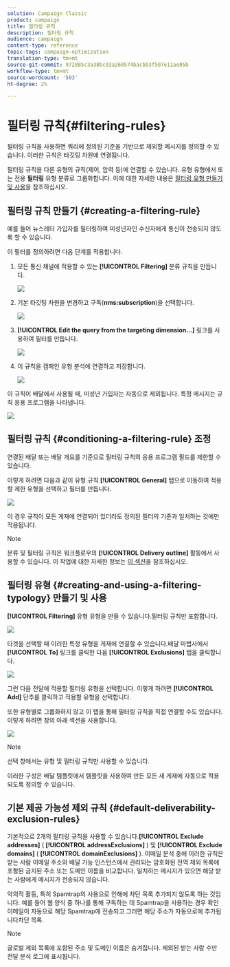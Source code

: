 ```yaml
---
solution: Campaign Classic
product: campaign
title: 필터링 규칙
description: 필터링 규칙
audience: campaign
content-type: reference
topic-tags: campaign-optimization
translation-type: tm+mt
source-git-commit: 972885c3a38bcd3a260574bacbb3f507e11ae05b
workflow-type: tm+mt
source-wordcount: '503'
ht-degree: 2%

---
```



# 필터링 규칙{#filtering-rules}

필터링 규칙을 사용하면 쿼리에 정의된 기준을 기반으로 제외할 메시지를 정의할 수 있습니다. 이러한 규칙은 타깃팅 차원에 연결됩니다.

필터링 규칙을 다른 유형의 규칙(제어, 압력 등)에 연결할 수 있습니다. 유형 유형에서 또는 전용 **필터링** 유형 분류로 그룹화합니다. 이에 대한 자세한 내용은 [필터링 유형 만들기 및 사용](#creating-and-using-a-filtering-typology)을 참조하십시오.

## 필터링 규칙 만들기 {#creating-a-filtering-rule}

예를 들어 뉴스레터 가입자를 필터링하여 미성년자인 수신자에게 통신이 전송되지 않도록 할 수 있습니다.

이 필터를 정의하려면 다음 단계를 적용합니다.

1. 모든 통신 채널에 적용할 수 있는 **[!UICONTROL Filtering]** 분류 규칙을 만듭니다.

   ![](assets/campaign_opt_create_filter_01.png)

1. 기본 타깃팅 차원을 변경하고 구독(**nms:subscription**)을 선택합니다.

   ![](assets/campaign_opt_create_filter_02.png)

1. **[!UICONTROL Edit the query from the targeting dimension...]** 링크를 사용하여 필터를 만듭니다.

   ![](assets/campaign_opt_create_filter_03.png)

1. 이 규칙을 캠페인 유형 분석에 연결하고 저장합니다.

   ![](assets/campaign_opt_create_filter_04.png)

이 규칙이 배달에서 사용될 때, 미성년 가입자는 자동으로 제외됩니다. 특정 메시지는 규칙 응용 프로그램을 나타냅니다.

![](assets/campaign_opt_create_filter_05.png)

## 필터링 규칙 {#conditioning-a-filtering-rule} 조정

연결된 배달 또는 배달 개요를 기준으로 필터링 규칙의 응용 프로그램 필드를 제한할 수 있습니다.

이렇게 하려면 다음과 같이 유형 규칙 **[!UICONTROL General]** 탭으로 이동하여 적용할 제한 유형을 선택하고 필터를 만듭니다.

![](assets/campaign_opt_create_filter_06.png)

이 경우 규칙이 모든 게재에 연결되어 있더라도 정의된 필터의 기준과 일치하는 것에만 적용됩니다.

>[!NOTE]
>
>분류 및 필터링 규칙은 워크플로우의 **[!UICONTROL Delivery outline]** 활동에서 사용할 수 있습니다. 이 작업에 대한 자세한 정보는 [이 섹션](../../workflow/using/delivery-outline.md)을 참조하십시오.

## 필터링 유형 {#creating-and-using-a-filtering-typology} 만들기 및 사용

**[!UICONTROL Filtering]** 유형 유형을 만들 수 있습니다.필터링 규칙만 포함합니다.

![](assets/campaign_opt_create_typo_filtering.png)

타겟을 선택할 때 이러한 특정 유형을 게재에 연결할 수 있습니다.배달 마법사에서 **[!UICONTROL To]** 링크를 클릭한 다음 **[!UICONTROL Exclusions]** 탭을 클릭합니다.

![](assets/campaign_opt_apply_typo_filtering.png)

그런 다음 전달에 적용할 필터링 유형을 선택합니다. 이렇게 하려면 **[!UICONTROL Add]** 단추를 클릭하고 적용할 유형을 선택합니다.

또한 유형별로 그룹화하지 않고 이 탭을 통해 필터링 규칙을 직접 연결할 수도 있습니다. 이렇게 하려면 창의 아래 섹션을 사용합니다.

![](assets/campaign_opt_select_typo_filtering.png)

>[!NOTE]
>
>선택 창에서는 유형 및 필터링 규칙만 사용할 수 있습니다.
>
>이러한 구성은 배달 템플릿에서 템플릿을 사용하여 만든 모든 새 게재에 자동으로 적용되도록 정의할 수 있습니다.


## 기본 제공 가능성 제외 규칙 {#default-deliverability-exclusion-rules}

기본적으로 2개의 필터링 규칙을 사용할 수 있습니다.**[!UICONTROL Exclude addresses]** ( **[!UICONTROL addressExclusions]** ) 및 **[!UICONTROL Exclude domains]** ( **[!UICONTROL domainExclusions]** ). 이메일 분석 중에 이러한 규칙은 받는 사람 이메일 주소와 배달 가능 인스턴스에서 관리되는 암호화된 전역 제외 목록에 포함된 금지된 주소 또는 도메인 이름을 비교합니다. 일치하는 메시지가 있으면 해당 받는 사람에게 메시지가 전송되지 않습니다.

악의적 활동, 특히 Spamtrap의 사용으로 인해에 차단 목록 추가되지 않도록 하는 것입니다. 예를 들어 웹 양식 중 하나를 통해 구독하는 데 Spamtrap을 사용하는 경우 확인 이메일이 자동으로 해당 Spamtrap에 전송되고 그러면 해당 주소가 자동으로에 추가됩니다차단 목록.

>[!NOTE]
>
>글로벌 제외 목록에 포함된 주소 및 도메인 이름은 숨겨집니다. 제외된 받는 사람 수만 전달 분석 로그에 표시됩니다.

